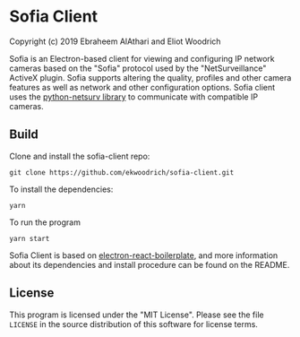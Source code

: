 # Sofia Client 
Copyright (c) 2019 Ebraheem AlAthari and Eliot Woodrich

Sofia is an Electron-based client for viewing and configuring IP network cameras based on the "Sofia" protocol used by the "NetSurveillance" ActiveX plugin. Sofia supports altering the quality, profiles and other camera features as well as network and other configuration options. Sofia client uses the [python-netsurv library](https://github.com/ekwoodrich/python-netsurv) to communicate with compatible IP cameras.

## Build
Clone and install the sofia-client repo:

    git clone https://github.com/ekwoodrich/sofia-client.git

To install the dependencies:

    yarn
    
To run the program

    yarn start
    
Sofia Client is based on [electron-react-boilerplate](https://github.com/electron-react-boilerplate/electron-react-boilerplate), and more information about its dependencies and install procedure can be found on the README.

## License
This program is licensed under the "MIT License".  Please
see the file `LICENSE` in the source distribution of this
software for license terms.
